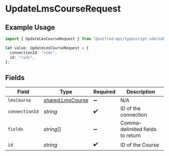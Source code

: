 # UpdateLmsCourseRequest

## Example Usage

```typescript
import { UpdateLmsCourseRequest } from "@unified-api/typescript-sdk/sdk/models/operations";

let value: UpdateLmsCourseRequest = {
  connectionId: "<id>",
  id: "<id>",
};
```

## Fields

| Field                                                       | Type                                                        | Required                                                    | Description                                                 |
| ----------------------------------------------------------- | ----------------------------------------------------------- | ----------------------------------------------------------- | ----------------------------------------------------------- |
| `lmsCourse`                                                 | [shared.LmsCourse](../../../sdk/models/shared/lmscourse.md) | :heavy_minus_sign:                                          | N/A                                                         |
| `connectionId`                                              | *string*                                                    | :heavy_check_mark:                                          | ID of the connection                                        |
| `fields`                                                    | *string*[]                                                  | :heavy_minus_sign:                                          | Comma-delimited fields to return                            |
| `id`                                                        | *string*                                                    | :heavy_check_mark:                                          | ID of the Course                                            |